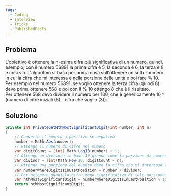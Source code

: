 ```yaml
---
tags:
  - Coding
  - Interview
  - Tricks
  - PublishedPosts
---
```

## Problema

L'obiettivo è ottenere la n-esima cifra più significativa  di un numero, quindi, esempio, con il numero 56891 la prima cifra è 5, la seconda è 6, la terza è 8 e così via.
L'algoritmo si basa per prima cosa sull'ottenere un sotto-numero in cui la cifra che mi interessa è nella porzione delle unità e poi fare % 10.  
Per esempio nel numero 56891, se voglio ottenere la terza cifra (quindi 8) devo prima ottenere 568 e poi con il % 10 ottengo 8 che è il risultato.  
Per ottenere 568 devo dividere il numero per 100, che è genericamente 10 ^ (numero di cifre iniziali (5) - cifra che voglio (3)).

## Soluzione

```csharp
private int PrivateGetNthMostSignificantDigit(int number, int n)  
{  
    // Converto il numero a positivo se negativo  
    number = Math.Abs(number);  
    // Ottengo il numero di cifre nel numero  
    var digitCount = (int) Math.Log10(number) + 1;  
    // Ottengo un divisore in base 10 grande come la porzione di numero che mi interessa  
    var divisor = (int)Math.Pow(10, digitCount - n);  
    // Ottengo una porzione del numero dove la cifra che mi interessa è nella porzione delle unità  
    var numberWhereDigitIsInLastPosition = number / divisor;  
    // Per ottenere qundi la cifra meno significativa di tale porzione di numero basta il normale modulo 10  
    var nthMostSignificantDigit = numberWhereDigitIsInLastPosition % 10;  
    return nthMostSignificantDigit;  
}
```